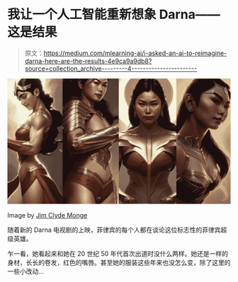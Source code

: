 # 我让一个人工智能重新想象 Darna——这是结果

> 原文：<https://medium.com/mlearning-ai/i-asked-an-ai-to-reimagine-darna-here-are-the-results-4e9ca9a9db8?source=collection_archive---------4----------------------->

![](img/1f7b7395699bd637e0cbdaa5565da666.png)

Image by [Jim Clyde Monge](https://medium.com/u/819323b399ac?source=post_page-----4e9ca9a9db8--------------------------------)

随着新的 Darna 电视剧的上映，菲律宾的每个人都在谈论这位标志性的菲律宾超级英雄。

乍一看，她看起来和她在 20 世纪 50 年代首次出道时没什么两样。她还是一样的身材，长长的卷发，红色的嘴唇。甚至她的服装这些年来也没怎么变，除了这里的一些小改动…
